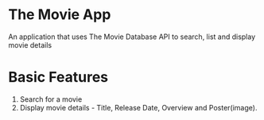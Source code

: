 # The Movie App

An application that uses The Movie Database API to search, list and display movie details

# Basic Features

1. Search for a movie
2. Display movie details - Title, Release Date, Overview and Poster(image).
